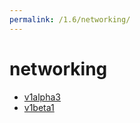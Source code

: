 ```yaml
---
permalink: /1.6/networking/
---
```


# networking



* [v1alpha3](v1alpha3/index.md)
* [v1beta1](v1beta1/index.md)